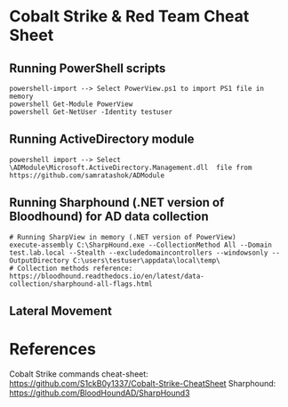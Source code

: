 # Cobalt Strike & Red Team Cheat Sheet

## Running PowerShell scripts
```
powershell-import --> Select PowerView.ps1 to import PS1 file in memory
powershell Get-Module PowerView
powershell Get-NetUser -Identity testuser
```

## Running ActiveDirectory module
```
powershell import --> Select \ADModule\Microsoft.ActiveDirectory.Management.dll  file from https://github.com/samratashok/ADModule

```

## Running Sharphound (.NET version of Bloodhound) for AD data collection
```
# Running SharpView in memory (.NET version of PowerView)
execute-assembly C:\SharpHound.exe --CollectionMethod All --Domain test.lab.local --Stealth --excludedomaincontrollers --windowsonly --OutputDirectory C:\users\testuser\appdata\local\temp\
# Collection methods reference: https://bloodhound.readthedocs.io/en/latest/data-collection/sharphound-all-flags.html

```

## Lateral Movement


# References
Cobalt Strike commands cheat-sheet: https://github.com/S1ckB0y1337/Cobalt-Strike-CheatSheet
Sharphound: https://github.com/BloodHoundAD/SharpHound3
